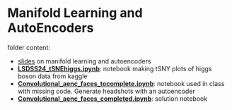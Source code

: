 # Manifold Learning and AutoEncoders

folder content:
- [slides](https://github.com/lssds2024/lssds2024/blob/main/ManifoldLearning/lsdss24_aec.pdf) on manifold learning and autoencoders
- [**LSDSS24_tSNEhiggs.ipynb**](https://github.com/lssds2024/lssds2024/blob/main/ManifoldLearning/LSDSS24_tSNEhiggs.ipynb): notebook making tSNY plots of higgs boson data from kaggle
- [**Convolutional_aenc_faces_tocomplete.ipynb**](https://github.com/lssds2024/lssds2024/blob/main/ManifoldLearning/Convolutional_aenc_faces_tocomplete.ipynb): notebook used in class with missing code. Generate headshots with an autoencoder
- [**Convolutional_aenc_faces_completed.ipynb**](https://github.com/lssds2024/lssds2024/blob/main/ManifoldLearning/Convolutional_aenc_faces_completed.ipynb): solution notebook
